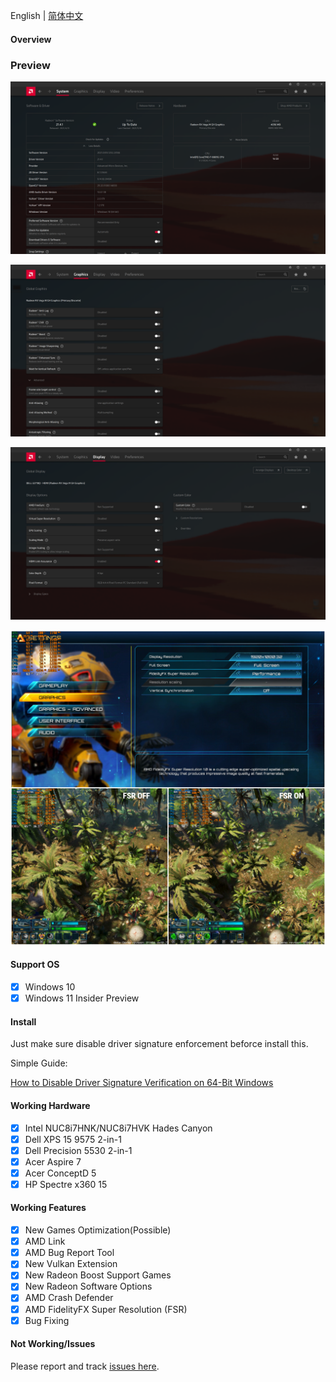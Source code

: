 English | [简体中文](./README.zh-CN.md)

#### Overview



### Preview

![system](Screenshots/system.png)

![graphics](Screenshots/graphics.png)

![display](Screenshots/display.png)

![fsr](Screenshots/fsr.png)

#### Support OS

* [x] Windows 10
* [x] Windows 11 Insider Preview

#### Install

Just make sure disable driver signature enforcement beforce install this.

Simple Guide:

[How to Disable Driver Signature Verification on 64-Bit Windows](https://www.howtogeek.com/167723/how-to-disable-driver-signature-verification-on-64-bit-windows-8.1-so-that-you-can-install-unsigned-drivers/)

#### Working Hardware

* [x] Intel NUC8i7HNK/NUC8i7HVK Hades Canyon
* [x] Dell XPS 15 9575 2-in-1
* [x] Dell Precision 5530 2-in-1
* [x] Acer Aspire 7
* [x] Acer ConceptD 5
* [x] HP Spectre x360 15

#### Working Features

* [x] New Games Optimization(Possible)
* [x] AMD Link
* [x] AMD Bug Report Tool
* [x] New Vulkan Extension
* [x] New Radeon Boost Support Games
* [x] New Radeon Software Options
* [x] AMD Crash Defender
* [x] AMD FidelityFX Super Resolution (FSR)
* [x] Bug Fixing

#### Not Working/Issues

Please report and track [issues here](https://github.com/leogcry22/Hades-VegaM/issues).
